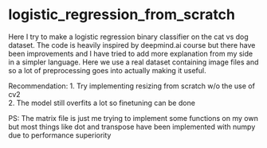 # logistic_regression_from_scratch
Here I try to make a logistic regression binary classifier on the cat vs dog dataset. The code is heavily inspired by deepmind.ai course but there have been improvements and I have tried to add more explanation from my side in a simpler language. Here we use a real dataset containing image files and so a lot of preprocessing goes into actually making it useful. 

Recommendation: 1. Try implementing resizing from scratch w/o the use of cv2 <br/>
                      2. The model still overfits a lot so finetuning can be done

PS: The matrix file is just me trying to implement some functions on my own but most things like dot and transpose have been implemented with numpy due to performance superiority
